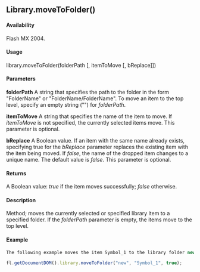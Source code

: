 ## Library.moveToFolder()

#### Availability

Flash MX 2004.

#### Usage

library.moveToFolder(folderPath [, itemToMove [, bReplace]])

#### Parameters

**folderPath** A string that specifies the path to the folder in the form "FolderName" or "FolderName/FolderName". To move an item to the top level, specify an empty string ("") for *folderPath*.

**itemToMove** A string that specifies the name of the item to move. If *itemToMove* is not specified, the currently selected items move. This parameter is optional.

**bReplace** A Boolean value. If an item with the same name already exists, specifying true for the *bReplace* parameter replaces the existing item with the item being moved. If *false*, the name of the dropped item changes to a unique name. The default value is *false*. This parameter is optional.

#### Returns

A Boolean value: *true* if the item moves successfully; *false* otherwise.

#### Description

Method; moves the currently selected or specified library item to a specified folder. If the *folderPath* parameter is empty, the items move to the top level.

#### Example

```javascript
The following example moves the item Symbol_1 to the library folder new and replaces the item in that folder with the same name:

fl.getDocumentDOM().library.moveToFolder("new", "Symbol_1", true);

```
